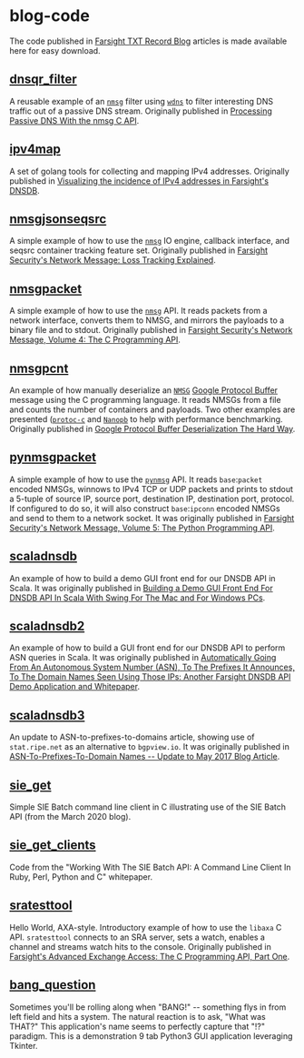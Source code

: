 # blog-code
The code published in [Farsight TXT Record Blog](https://www.domaintools.com/resources/blog/?_resources_tags=farsight-txt-record) articles is made available here for easy download.

## [dnsqr_filter](dnsqr_filter)
A reusable example of an [`nmsg`](https://github.com/farsightsec/nmsg) filter
using [`wdns`](https://github.com/farsightsec/wdns) to filter interesting
DNS traffic out of a passive DNS stream. Originally published in
[Processing Passive DNS With the nmsg C API](https://www.domaintools.com/resources/blog/processing-passive-dns-with-the-nmsg-c-api/).

## [ipv4map](ipv4map)
A set of golang tools for collecting and mapping IPv4 addresses. Originally
published in [Visualizing the incidence of IPv4 addresses in Farsight's DNSDB](https://www.domaintools.com/resources/blog/visualizing-the-incidence-of-ipv4-addresses-in-farsights-dnsdb/).

## [nmsgjsonseqsrc](nmsgjsonseqsrc)
A simple example of how to use the
[`nmsg`](https://github.com/farsightsec/nmsg) IO engine, callback interface, and seqsrc container tracking feature set. Originally published in
[Farsight Security's Network Message: Loss Tracking Explained](https://www.domaintools.com/resources/blog/farsights-network-message-loss-tracking-explained/).

## [nmsgpacket](nmsgpacket)
A simple example of how to use the [`nmsg`](https://github.com/farsightsec/nmsg)
API. It reads packets from a network interface, converts them to NMSG, and
mirrors the payloads to a binary file and to stdout. Originally published in
[Farsight Security's Network Message, Volume 4: The C Programming API](https://www.domaintools.com/resources/blog/farsights-network-message-volume-4-the-c-programming-api/).

## [nmsgpcnt](nmsgpcnt)
An example of how manually deserialize an
[`NMSG`](https://github.com/farsightsec/nmsg) [Google Protocol Buffer](https://developers.google.com/protocol-buffers/) message using the C programming
language. It reads NMSGs from a file and counts the number of containers and
payloads. Two other examples are presented ([`protoc-c`](https://github.com/protobuf-c/protobuf-c) and [`Nanopb`](http://koti.kapsi.fi/jpa/nanopb/) to help with
performance benchmarking. Originally published in
[Google Protocol Buffer Deserialization The Hard Way](https://www.domaintools.com/resources/blog/google-protocol-buffer-deserialization-the-hard-way/).

## [pynmsgpacket](pynmsgpacket)
A simple example of how to use the
[`pynmsg`](https://github.com/farsightsec/pynmsg) API. It reads
`base`:`packet` encoded NMSGs, winnows to IPv4 TCP or UDP packets and prints to
stdout a 5-tuple of source IP, source port, destination IP, destination port,
protocol. If configured to do so, it will also construct `base`:`ipconn`
encoded NMSGs and send to them to a network socket. It was originally published
in
[Farsight Security's Network Message, Volume 5: The Python Programming API](https://www.domaintools.com/resources/blog/farsights-network-message-volume-5-the-python-programming-api/).

## [scaladnsdb](scaladnsdb)
An example of how to build a demo GUI front end for our DNSDB API in Scala. It was
originally published in
[Building a Demo GUI Front End For DNSDB API In Scala With Swing For The Mac and For Windows PCs](https://www.domaintools.com/resources/blog/new-farsight-white-paper-available-for-download-building-a-demo-gui-front-end-for-dnsdb-api-in-scala/).

## [scaladnsdb2](scaladnsdb2)
An example of how to build a GUI front end for our DNSDB API to perform ASN queries in Scala. It was originally published in
[Automatically Going From An Autonomous System Number (ASN), To The Prefixes It Announces, To The Domain Names Seen Using Those IPs: Another Farsight DNSDB API Demo Application and Whitepaper](https://www.domaintools.com/resources/blog/automatically-going-from-an-autonomous-system-number-asn-to-the-prefixes-it-announces-to-the-domain-names-seen-using-those-ips-another-farsight-dnsdb-api-demo-application-and-whitepaper/).

## [scaladnsdb3](scaladnsdb3)
An update to ASN-to-prefixes-to-domains article, showing use of `stat.ripe.net` as an alternative to `bgpview.io`. It was originally published in
[ASN-To-Prefixes-To-Domain Names -- Update to May 2017 Blog Article](https://www.domaintools.com/resources/blog/asn-to-prefixes-to-domain-names-update-to-may-2017-blog-article/).

## [sie_get](sie_get)
Simple SIE Batch command line client in C illustrating use of the SIE Batch API (from the March 2020 blog).

## [sie_get_clients](sie_get_clients)
Code from the "Working With The SIE Batch API: A Command Line Client In Ruby, Perl, Python and C" whitepaper.

## [sratesttool](sratesttool)
Hello World, AXA-style. Introductory example of how to use the `libaxa` C API.
`sratesttool` connects to an SRA server, sets a watch, enables a
channel and streams watch hits to the console. Originally published in
[Farsight's Advanced Exchange Access: The C Programming API, Part One](https://www.domaintools.com/resources/user-guides/the-axa-api-reference/).

## [bang_question](bang_question)
Sometimes you'll be rolling along when "BANG!" -- something flys in from left field and hits a system. The natural reaction is to ask, "What was THAT?"
This application's name seems to perfectly capture that "!?" paradigm. This is a demonstration 9 tab Python3 GUI application leveraging Tkinter. 
